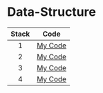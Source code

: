 # Data-Structure

|Stack|Code|
|:---:|:---:|
|1|[My Code](https://github.com/yeonx/Data-Structure/blob/main/Stack/stack-num1.py)|
|2|[My Code](https://github.com/yeonx/Data-Structure/blob/main/Stack/stack-num2.py)|
|3|[My Code](https://github.com/yeonx/Data-Structure/blob/main/Stack/stack-num3.cpp)|
|4|[My Code](https://github.com/yeonx/Data-Structure/blob/main/Stack/stack-num4.cpp)|
